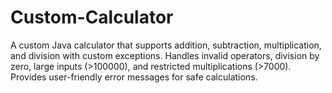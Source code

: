 # Custom-Calculator
A custom Java calculator that supports addition, subtraction, multiplication, and division with custom exceptions. Handles invalid operators, division by zero, large inputs (>100000), and restricted multiplications (>7000). Provides user-friendly error messages for safe calculations.
